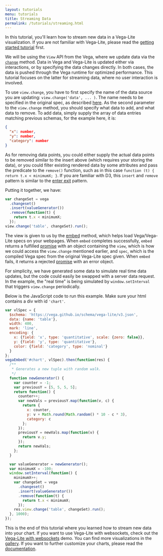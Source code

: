 ```yaml
---
layout: tutorials
menu: tutorials
title: Streaming Data
permalink: /tutorials/streaming.html
---
```


In this tutorial, you'll learn how to stream new data in a Vega-Lite visualization. If you are not familiar with Vega-Lite, please read the [getting started tutorial]({{site.baseurl}}/tutorials/getting_started.html) first.

We will be using the `View` API from the Vega, where we update data via the [`change`](https://vega.github.io/vega/docs/api/view/#data) method. Data in Vega and Vega-Lite is updated either via interactions, or by specifying the data changes directly. In both cases, the data is pushed through the Vega runtime for optimized performance. This tutorial focuses on the latter for streaming data, where no user interaction is involved.

<div id="chart"></div>

To use `view.change`, you have to first specify the name of the data source you are updating: `view.change('data', ... )`. The name needs to be specified in the original spec, as described [here]({{site.baseurl}}/docs/data.html#named). As the second parameter to the `view.change` method, you should specify what data to add, and what data to remove. To add data, simply supply the array of data entries matching previous schemas, for the example here, it is:

```json
{
  "x": number,
  "y": number,
  "category": number
}
```

As for removing data points, you could either supply the actual data points to be removed similar to the insert above (which requires your storing the data), or you could filter existing rendered data by some attributes and pass the predicate to the `remove()` function, such as in this case `function (t) { return t.x < minimumX; }`. If you are familiar with D3, this `insert` and `remove` pattern is similar to the [enter exit](https://bost.ocks.org/mike/circles/#entering) pattern.

Putting it together, we have:

```js
var changeSet = vega
  .changeset()
  .insert(valueGenerator())
  .remove(function(t) {
    return t.x < minimumX;
  });
view.change('table', changeSet).run();
```

The view is given to us by the [embed](https://github.com/vega/vega-embed) method, which helps load Vega/Vega-Lite specs on your webpages. When `embed` completes successfully, `embed` returns a fulfilled [promise](https://developer.mozilla.org/en-US/docs/Web/JavaScript/Reference/Global_Objects/Promise) with an object containing the `view`, which is how we could access the `view.change` mentioned earlier, and `spec`, which is the compiled Vega spec from the original Vega-Lite spec given. When `embed` fails, it returns a rejected [promise](https://developer.mozilla.org/en-US/docs/Web/JavaScript/Reference/Global_Objects/Promise) with an error object.

For simplicity, we have generated some data to simulate real time data updates, but the code could easily be swapped with a server data request. In the example, the "real time" is being simulated by `window.setInterval` that triggers `view.change` periodically.

Below is the JavaScript code to run this example. Make sure your html contains a div with id `'chart'`.

```js
var vlSpec = {
  $schema: 'https://vega.github.io/schema/vega-lite/v3.json',
  data: {name: 'table'},
  width: 400,
  mark: 'line',
  encoding: {
    x: {field: 'x', type: 'quantitative', scale: {zero: false}},
    y: {field: 'y', type: 'quantitative'},
    color: {field: 'category', type: 'nominal'}
  }
};
vegaEmbed('#chart', vlSpec).then(function(res) {
  /**
   * Generates a new tuple with random walk.
   */
  function newGenerator() {
    var counter = -1;
    var previousY = [5, 5, 5, 5];
    return function() {
      counter++;
      var newVals = previousY.map(function(v, c) {
        return {
          x: counter,
          y: v + Math.round(Math.random() * 10 - c * 3),
          category: c
        };
      });
      previousY = newVals.map(function(v) {
        return v.y;
      });
      return newVals;
    };
  }

  var valueGenerator = newGenerator();
  var minimumX = -100;
  window.setInterval(function() {
    minimumX++;
    var changeSet = vega
      .changeset()
      .insert(valueGenerator())
      .remove(function(t) {
        return t.x < minimumX;
      });
    res.view.change('table', changeSet).run();
  }, 1000);
});
```

This is the end of this tutorial where you learned how to stream new data into your chart. If you want to use Vega-Lite with websockets, check out the [Vega-Lite with websockets](https://bl.ocks.org/domoritz/8e1e4da185e1a32c7e54934732a8d3d5) demo. You can find more visualizations in the [gallery]({{site.baseurl}}/examples/). If you want to further customize your charts, please read the [documentation]({{site.baseurl}}/docs/).

<script>
  window.onload = () => window.runStreamingExample('#chart');
</script>
